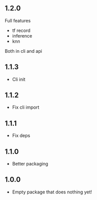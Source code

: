 ## 1.2.0

Full features

* tf record
* inference
* knn

Both in cli and api

## 1.1.3

* Cli init

## 1.1.2

* Fix cli import

## 1.1.1

* Fix deps

## 1.1.0

* Better packaging

## 1.0.0

* Empty package that does nothing yet!
